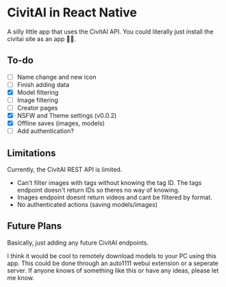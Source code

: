 # CivitAI in React Native
A silly little app that uses the CivitAI API. You could literally just install the civitai site as an app 🤷‍♂️.

## To-do
- [ ] Name change and new icon
- [ ] Finish adding data
- [x] Model filtering
- [ ] Image filtering
- [ ] Creator pages
- [x] NSFW and Theme settings (v0.0.2)
- [x] Offline saves (images, models)
- [ ] Add authentication?

## Limitations
Currently, the CivitAI REST API is limited.
- Can't filter images with tags without knowing the tag ID. The tags endpoint doesn't return IDs so theres no way of knowing.
- Images endpoint doesnt return videos and cant be filtered by format.
- No authenticated actions (saving models/images)

## Future Plans
Basically, just adding any future CivitAI endpoints.

I think it would be cool to remotely download models to your PC using this app. This could be done through an auto1111 webui extension or a seperate server. If anyone knows of something like this or have any ideas, please let me know. 